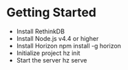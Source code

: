 # Getting Started

- Install RethinkDB
- Install Node.js v4.4 or higher
- Install Horizon
        npm install -g horizon
- Initialize project
        hz init
- Start the server
        hz serve
